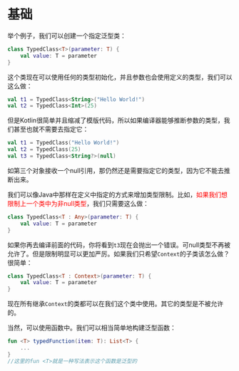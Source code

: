 # 基础

举个例子，我们可以创建一个指定泛型类：

```kotlin
class TypedClass<T>(parameter: T) {
    val value: T = parameter
}
```

这个类现在可以使用任何的类型初始化，并且参数也会使用定义的类型，我们可以这么做：

```kotlin
val t1 = TypedClass<String>("Hello World!")
val t2 = TypedClass<Int>(25)
```

但是Kotlin很简单并且缩减了模版代码，所以如果编译器能够推断参数的类型，我们甚至也就不需要去指定它：

```kotlin
val t1 = TypedClass("Hello World!")
val t2 = TypedClass(25)
val t3 = TypedClass<String?>(null)
```

如第三个对象接收一个null引用，那仍然还是需要指定它的类型，因为它不能去推断出来。

我们可以像Java中那样在定义中指定的方式来增加类型限制。比如，<font color = "red">如果我们想限制上一个类中为非null类型</font>，我们只需要这么做：

```kotlin
class TypedClass<T : Any>(parameter: T) { 
	val value: T = parameter
}
```

如果你再去编译前面的代码，你将看到`t3`现在会抛出一个错误。可null类型不再被允许了。但是限制明显可以更加严厉。如果我们只希望`Context`的子类该怎么做？很简单：

```kotlin
class TypedClass<T : Context>(parameter: T) { 
	val value: T = parameter
}
```

现在所有继承`Context`的类都可以在我们这个类中使用。其它的类型是不被允许的。

当然，可以使用函数中。我们可以相当简单地构建泛型函数：


```kotlin
fun <T> typedFunction(item: T): List<T> {
	...
}
//这里的fun <T>就是一种写法表示这个函数是泛型的
```